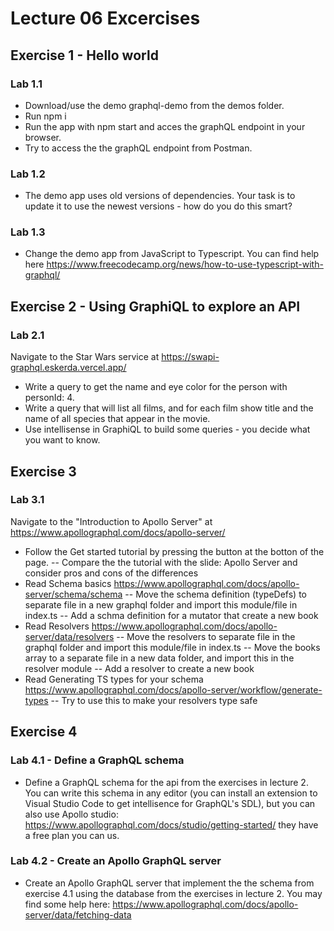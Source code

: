 # Lecture 06 Excercises

## Exercise 1 - Hello world

### Lab 1.1

- Download/use the demo graphql-demo from the demos folder.
- Run npm i
- Run the app with npm start and acces the graphQL endpoint in your browser.
- Try to access the the graphQL endpoint from Postman.

### Lab 1.2

- The demo app uses old versions of dependencies. Your task is to update it to use the newest versions - how do you do this smart?

### Lab 1.3

- Change the demo app from JavaScript to Typescript. You can find help here <https://www.freecodecamp.org/news/how-to-use-typescript-with-graphql/>

## Exercise 2 - Using GraphiQL to explore an API

### Lab 2.1

Navigate to the Star Wars service at <https://swapi-graphql.eskerda.vercel.app/>

- Write a query to get the name and eye color for the person with personId: 4.
- Write a query that will list all films, and for each film show title and the name of all species that appear in the movie.
- Use intellisense in GraphiQL to build some queries - you decide what you want to know.

## Exercise 3

### Lab 3.1

Navigate to the "Introduction to Apollo Server" at <https://www.apollographql.com/docs/apollo-server/>

- Follow the Get started tutorial by pressing the button at the botton of the page.
-- Compare the the tutorial with the slide: Apollo Server and consider pros and cons of the differences
- Read Schema basics <https://www.apollographql.com/docs/apollo-server/schema/schema>
-- Move the schema definition (typeDefs) to separate file in a new graphql folder and import this module/file in index.ts
-- Add a schma definition for a mutator that create a new book
- Read Resolvers <https://www.apollographql.com/docs/apollo-server/data/resolvers>
-- Move the resolvers to separate file in the graphql folder and import this module/file in index.ts
-- Move the books array to a separate file in a new data folder, and import this in the resolver module
-- Add a resolver to create a new book
- Read Generating TS types for your schema <https://www.apollographql.com/docs/apollo-server/workflow/generate-types>
-- Try to use this to make your resolvers type safe

## Exercise 4

### Lab 4.1 - Define a GraphQL schema

- Define a GraphQL schema for the api from the exercises in lecture 2. You can write this schema in any editor (you can install an extension to Visual Studio Code to get intellisence for GraphQL's SDL), but you can also use Apollo studio: <https://www.apollographql.com/docs/studio/getting-started/> they have a free plan you can us.

### Lab 4.2 - Create an Apollo GraphQL server

- Create an Apollo GraphQL server that implement the the schema from exercise 4.1 using the database from the exercises in lecture 2.
You may find some help here: <https://www.apollographql.com/docs/apollo-server/data/fetching-data>
